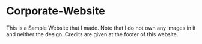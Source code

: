 # Corporate-Website
This is a Sample Website that I made. Note that I do not own any images in it and neither the design. Credits are given at the footer of this website. 
